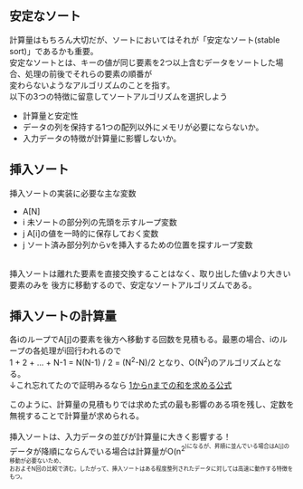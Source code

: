 ## 安定なソート

計算量はもちろん大切だが、ソートにおいてはそれが「安定なソート(stable sort)」であるかも重要。  
安定なソートとは、キーの値が同じ要素を2つ以上含むデータをソートした場合、処理の前後でそれらの要素の順番が  
変わらないようなアルゴリズムのことを指す。  
以下の3つの特徴に留意してソートアルゴリズムを選択しよう
- 計算量と安定性
- データの列を保持する1つの配列以外にメモリが必要にならないか。
- 入力データの特徴が計算量に影響しないか。

## 挿入ソート

挿入ソートの実装に必要な主な変数  
- A[N]
- i 未ソートの部分列の先頭を示すループ変数
- j A[i]の値を一時的に保存しておく変数
- j ソート済み部分列からvを挿入するための位置を探すループ変数

<br>
挿入ソートは離れた要素を直接交換することはなく、取り出した値vより大きい要素のみを  
後方に移動するので、安定なソートアルゴリズムである。  

## 挿入ソートの計算量

各iのループでA[j]の要素を後方へ移動する回数を見積もる。最悪の場合、iのループの各処理がi回行われるので  
1 + 2 + ... + N-1 = N(N-1) / 2 = (N<sup>2</sup>-N)/2 となり、O(N<sup>2</sup>)のアルゴリズムとなる。  
↓これ忘れてたので証明みるなら
[1からnまでの和を求める公式](https://mathwords.net/1karannowa)  

このように、計算量の見積もりでは求めた式の最も影響のある項を残し、定数を無視することで計算量が求められる。  
<br>
挿入ソートは、入力データの並びが計算量に大きく影響する！  
データが降順にならんでいる場合は計算量がO(n<sup>2<sup>)になるが、昇順に並んでいる場合はA[j]の移動が必要ないため、  
おおよそN回の比較で済む。したがって、挿入ソートはある程度整列されたデータに対しては高速に動作する特徴をもつ。
